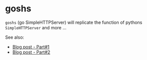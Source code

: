 # goshs

`goshs` (go SimpleHTTPServer) will replicate the function of pythons `SimpleHTTPServer` and more ...

See also:
* [Blog post - Part#1](https://hesec.de/posts/golang-simplehttpserver/)
* [Blog post - Part#2](https://hesec.de/posts/goshs-code-quality/)